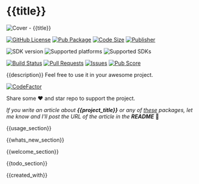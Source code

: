# {{title}}

![Cover - {{title}}](https://raw.githubusercontent.com/{{owner_id}}/{{project_id}}/master/images/cover.webp)

[![GitHub License](https://img.shields.io/badge/license-MIT-blue.svg)](https://opensource.org/licenses/MIT)
[![Pub Package](https://img.shields.io/pub/v/{{project_id}}.svg?logo=dart&logoColor=00b9fc&color=blue)](https://pub.dartlang.org/packages/{{project_id}})
[![Code Size](https://img.shields.io/github/languages/code-size/{{owner_id}}/{{project_id}}?logo=github&logoColor=white)](https://github.com/{{owner_id}}/{{project_id}})
[![Publisher](https://img.shields.io/pub/publisher/{{project_id}})](https://pub.dev/publishers/{{publisher_id}})

![SDK version](https://badgen.net/pub/sdk-version/{{project_id}})
![Supported platforms](https://badgen.net/pub/flutter-platform/{{project_id}})
![Supported SDKs](https://badgen.net/pub/dart-platform/{{project_id}})

[![Build Status](https://img.shields.io/github/actions/workflow/status/{{owner_id}}/{{project_id}}/{{workflow_file_name}}?logo=github-actions&logoColor=white)](https://github.com/{{owner_id}}/{{project_id}}/actions)
[![Pull Requests](https://img.shields.io/github/issues-pr/{{owner_id}}/{{project_id}}?logo=github&logoColor=white)](https://github.com/{{owner_id}}/{{project_id}}/pulls)
[![Issues](https://img.shields.io/github/issues/{{owner_id}}/{{project_id}}?logo=github&logoColor=white)](https://github.com/{{owner_id}}/{{project_id}}/issues)
[![Pub Score](https://img.shields.io/pub/points/{{project_id}}?logo=dart&logoColor=00b9fc)](https://pub.dev/packages/{{project_id}}/score)

{{description}}
Feel free to use it in your awesome project.

[![CodeFactor](https://codefactor.io/repository/github/{{owner_id}}/{{project_id}}/badge)](https://codefactor.io/repository/github/{{owner_id}}/{{project_id}})

Share some ❤️ and star repo to support the project.

_If you write an article about **{{project_title}}** or any of [these](https://pub.dev/packages?q=publisher%3Asyrokomskyi.com&sort=updated) packages, let me know and I'll post the URL of the article in the **README**_ 🤝

{{usage_section}}

{{whats_new_section}}

{{welcome_section}}

{{todo_section}}

{{created_with}}
